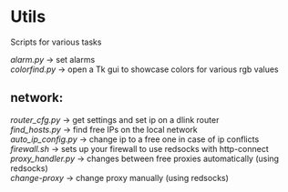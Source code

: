 # Utils

Scripts for various tasks

*alarm.py* → set alarms  
*colorfind.py* → open a Tk gui to showcase colors for various rgb values  

network:
--------
*router_cfg.py* → get settings and set ip on a dlink router  
*find_hosts.py* → find free IPs on the local network  
*auto_ip_config.py* → change ip to a free one in case of ip conflicts  
*firewall.sh* → sets up your firewall to use redsocks with http-connect  
*proxy_handler.py* → changes between free proxies automatically (using redsocks)  
*change-proxy* → change proxy manually (using redsocks)  
